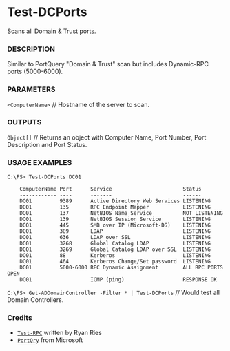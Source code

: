# Test-DCPorts
Scans all Domain & Trust ports.
    
### DESCRIPTION
Similar to PortQuery "Domain & Trust" scan but includes Dynamic-RPC ports (5000-6000).
    
### PARAMETERS 
`<ComputerName>` // Hostname of the server to scan.

### OUTPUTS
`Object[]` // Returns an object with Computer Name, Port Number, Port Description and Port Status.

### USAGE EXAMPLES

`C:\PS> Test-DCPorts DC01`

        ComputerName Port      Service                       Status            
        ------------ ----      -------                       ------            
        DC01         9389      Active Directory Web Services LISTENING         
        DC01         135       RPC Endpoint Mapper           LISTENING         
        DC01         137       NetBIOS Name Service          NOT LISTENING     
        DC01         139       NetBIOS Session Service       LISTENING         
        DC01         445       SMB over IP (Microsoft-DS)    LISTENING         
        DC01         389       LDAP                          LISTENING         
        DC01         636       LDAP over SSL                 LISTENING         
        DC01         3268      Global Catalog LDAP           LISTENING         
        DC01         3269      Global Catalog LDAP over SSL  LISTENING         
        DC01         88        Kerberos                      LISTENING         
        DC01         464       Kerberos Change/Set password  LISTENING         
        DC01         5000-6000 RPC Dynamic Assignment        ALL RPC PORTS OPEN
        DC01                   ICMP (ping)                   RESPONSE OK   
    
`C:\PS> Get-ADDomainController -Filter * | Test-DCPorts` // Would test all Domain Controllers.
 
### Credits
- [`Test-RPC`](https://www.powershellgallery.com/packages/Test-RPC/1.0/Content/Test-RPC.ps1) written by Ryan Ries
- [`PortQry`](https://www.microsoft.com/en-us/download/details.aspx?id=17148) from Microsoft
